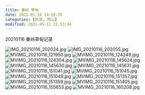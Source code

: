 ```yaml
---
title: 秦岭 草甸
date: 2021-01-16 14:20:28
categories: [旅游, 爬山]
modified: 2021-03-11 21:53:44
---
```


20210116 秦岭草甸记录

<!-- more -->

![IMG_20210116_202024.jpg](https://cdn.jsdelivr.net/gh/cary-hu/blog-image@master/20210202/IMG_20210116_202024.jpg)
![IMG_20210116_202055.jpg](https://cdn.jsdelivr.net/gh/cary-hu/blog-image@master/20210202/IMG_20210116_202055.jpg)
![MVIMG_20210116_121950.jpg](https://cdn.jsdelivr.net/gh/cary-hu/blog-image@master/20210202/MVIMG_20210116_121950.jpg)
![MVIMG_20210116_124249.jpg](https://cdn.jsdelivr.net/gh/cary-hu/blog-image@master/20210202/MVIMG_20210116_124249.jpg)
![MVIMG_20210116_124304.jpg](https://cdn.jsdelivr.net/gh/cary-hu/blog-image@master/20210202/MVIMG_20210116_124304.jpg)
![MVIMG_20210116_145624.jpg](https://cdn.jsdelivr.net/gh/cary-hu/blog-image@master/20210202/MVIMG_20210116_145624.jpg)
![MVIMG_20210116_145630.jpg](https://cdn.jsdelivr.net/gh/cary-hu/blog-image@master/20210202/MVIMG_20210116_145630.jpg)
![MVIMG_20210116_145631.jpg](https://cdn.jsdelivr.net/gh/cary-hu/blog-image@master/20210202/MVIMG_20210116_145631.jpg)
![MVIMG_20210116_151041.jpg](https://cdn.jsdelivr.net/gh/cary-hu/blog-image@master/20210202/MVIMG_20210116_151041.jpg)
![MVIMG_20210116_151045.jpg](https://cdn.jsdelivr.net/gh/cary-hu/blog-image@master/20210202/MVIMG_20210116_151045.jpg)
![MVIMG_20210116_151049.jpg](https://cdn.jsdelivr.net/gh/cary-hu/blog-image@master/20210202/MVIMG_20210116_151049.jpg)
![MVIMG_20210116_151357.jpg](https://cdn.jsdelivr.net/gh/cary-hu/blog-image@master/20210202/MVIMG_20210116_151357.jpg)
![MVIMG_20210116_151359.jpg](https://cdn.jsdelivr.net/gh/cary-hu/blog-image@master/20210202/MVIMG_20210116_151359.jpg)
![MVIMG_20210116_151405.jpg](https://cdn.jsdelivr.net/gh/cary-hu/blog-image@master/20210202/MVIMG_20210116_151405.jpg)
![MVIMG_20210116_155653.jpg](https://cdn.jsdelivr.net/gh/cary-hu/blog-image@master/20210202/MVIMG_20210116_155653.jpg)
![MVIMG_20210116_160208.jpg](https://cdn.jsdelivr.net/gh/cary-hu/blog-image@master/20210202/MVIMG_20210116_160208.jpg)
